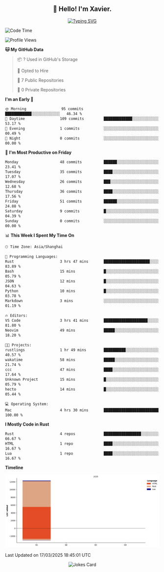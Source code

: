 <h2 align="center">👋 Hello! I'm Xavier.</h2>

<!-- typing svg starts -->
<div align="center">
 <a href="https://git.io/typing-svg"><img src="https://readme-typing-svg.demolab.com?font=Fira+Code&size=16&pause=1000&color=FFFFFFF0&width=435&lines=Fear+is+temporary.+Regret+is+forever." alt="Typing SVG" /></a>
</div>
<!-- typing svg ends -->

<!--START_SECTION:waka-->
![Code Time](http://img.shields.io/badge/Code%20Time-262%20hrs%2032%20mins-blue)

![Profile Views](http://img.shields.io/badge/Profile%20Views-2-blue)

**🐱 My GitHub Data** 

> 📦 ? Used in GitHub's Storage 
 > 
> 💼 Opted to Hire
 > 
> 📜 7 Public Repositories 
 > 
> 🔑 0 Private Repositories 
 > 
**I'm an Early 🐤** 

```text
🌞 Morning                95 commits          ████████████░░░░░░░░░░░░░   46.34 % 
🌆 Daytime                109 commits         █████████████░░░░░░░░░░░░   53.17 % 
🌃 Evening                1 commits           ░░░░░░░░░░░░░░░░░░░░░░░░░   00.49 % 
🌙 Night                  0 commits           ░░░░░░░░░░░░░░░░░░░░░░░░░   00.00 % 
```
📅 **I'm Most Productive on Friday** 

```text
Monday                   48 commits          ██████░░░░░░░░░░░░░░░░░░░   23.41 % 
Tuesday                  35 commits          ████░░░░░░░░░░░░░░░░░░░░░   17.07 % 
Wednesday                26 commits          ███░░░░░░░░░░░░░░░░░░░░░░   12.68 % 
Thursday                 36 commits          ████░░░░░░░░░░░░░░░░░░░░░   17.56 % 
Friday                   51 commits          ██████░░░░░░░░░░░░░░░░░░░   24.88 % 
Saturday                 9 commits           █░░░░░░░░░░░░░░░░░░░░░░░░   04.39 % 
Sunday                   0 commits           ░░░░░░░░░░░░░░░░░░░░░░░░░   00.00 % 
```


📊 **This Week I Spent My Time On** 

```text
🕑︎ Time Zone: Asia/Shanghai

💬 Programming Languages: 
Rust                     3 hrs 47 mins       █████████████████████░░░░   83.89 % 
Bash                     15 mins             █░░░░░░░░░░░░░░░░░░░░░░░░   05.79 % 
JSON                     12 mins             █░░░░░░░░░░░░░░░░░░░░░░░░   04.63 % 
Python                   10 mins             █░░░░░░░░░░░░░░░░░░░░░░░░   03.78 % 
Markdown                 3 mins              ░░░░░░░░░░░░░░░░░░░░░░░░░   01.19 % 

🔥 Editors: 
VS Code                  3 hrs 41 mins       ████████████████████░░░░░   81.80 % 
Neovim                   49 mins             █████░░░░░░░░░░░░░░░░░░░░   18.20 % 

🐱‍💻 Projects: 
rustlings                1 hr 49 mins        ██████████░░░░░░░░░░░░░░░   40.57 % 
wakatime                 58 mins             █████░░░░░░░░░░░░░░░░░░░░   21.74 % 
ccc                      47 mins             ████░░░░░░░░░░░░░░░░░░░░░   17.64 % 
Unknown Project          15 mins             █░░░░░░░░░░░░░░░░░░░░░░░░   05.79 % 
hecto                    14 mins             █░░░░░░░░░░░░░░░░░░░░░░░░   05.44 % 

💻 Operating System: 
Mac                      4 hrs 30 mins       █████████████████████████   100.00 % 
```

**I Mostly Code in Rust** 

```text
Rust                     4 repos             █████████████████░░░░░░░░   66.67 % 
HTML                     1 repo              ████░░░░░░░░░░░░░░░░░░░░░   16.67 % 
Lua                      1 repo              ████░░░░░░░░░░░░░░░░░░░░░   16.67 % 
```



**Timeline**

![Lines of Code chart](https://raw.githubusercontent.com/xavier2code/xavier2code/main/assets/bar_graph.png)


 Last Updated on 17/03/2025 18:45:01 UTC
<!--END_SECTION:waka-->

<!-- jokes card -->
<div align="center">
 <img src="https://readme-jokes.vercel.app/api?hideBorder" alt="Jokes Card" />
</div>
